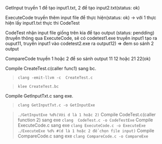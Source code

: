 GetInput truyền 1 để tạo input1.txt, 2 để tạo input2.txt(status: ok)

ExecuteCode truyền thêm input file để thực hiện(status: ok) -> với 1 thực hiện lấy input1.txt thực thi CodeTest

CodeTest nhận input file giống trên kia để tạo output (status: pendding)(truyền thông qua ExecuteCode, sẽ có codetest1.exe truyền input1 tạo ra ouput11, truyền input1 vào codetest2.exe ra output12) => đem so sánh 2 output

CompareCode truyền 1 hoặc 2 để so sánh output 11 12 hoặc 21 22(ok)


Compile  CreateTest.c(caller func1) sang bc.
> ```clang -emit-llvm -c  CreateTest.c```

> ```klee CreateTest.bc```
> 
Compile GetInputTxt.c sang exe.
> ```clang GetInputTxt.c -o GetInputExe```

> ```./GetInputExe %d%(Với d là 1 hoặc 2)```
Compile CodeTest.c(caller function 2) sang exe
```clang  CodeTest.c -o CodeTestExe```
Compile ExecuteCode.c sang exe
```clang ExecuteCode.c -o ExecuteExe```
```./ExecuteExe %d% #(d là 1 hoặc 2 để chọn file input)```
Compile CompareCode.c sang exe
```clang CompareCode.c -o CompareExe```
